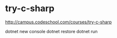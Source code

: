 # try-c-sharp
http://campus.codeschool.com/courses/try-c-sharp

dotnet new console
dotnet restore
dotnet run